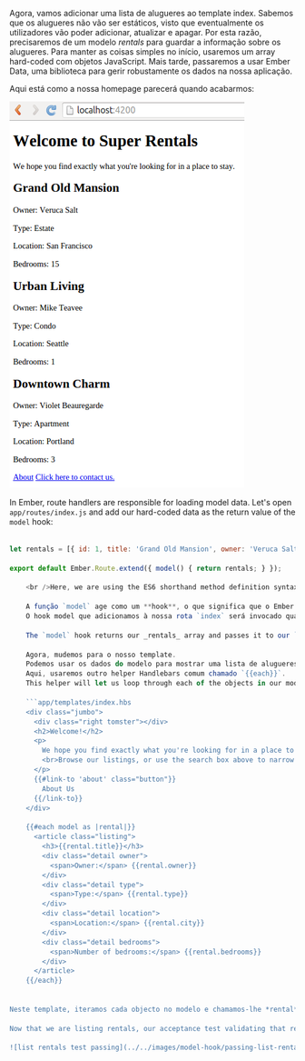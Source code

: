 Agora, vamos adicionar uma lista de alugueres ao template index. Sabemos que os alugueres não vão ser estáticos, visto que eventualmente os utilizadores vão poder adicionar, atualizar e apagar. Por esta razão, precisaremos de um modelo *rentals* para guardar a informação sobre os alugueres. Para manter as coisas simples no início, usaremos um array hard-coded com objetos JavaScript. Mais tarde, passaremos a usar Ember Data, uma biblioteca para gerir robustamente os dados na nossa aplicação.

Aqui está como a nossa homepage parecerá quando acabarmos:

![super rentals homepage with rentals list](../../images/models/super-rentals-index-with-list.png)

In Ember, route handlers are responsible for loading model data. Let's open `app/routes/index.js` and add our hard-coded data as the return value of the `model` hook:

```app/routes/index.js import Ember from 'ember';

let rentals = [{ id: 1, title: 'Grand Old Mansion', owner: 'Veruca Salt', city: 'San Francisco', type: 'Estate', bedrooms: 15, image: 'https://upload.wikimedia.org/wikipedia/commons/c/cb/Crane_estate_(5).jpg' }, { id: 2, title: 'Urban Living', owner: 'Mike TV', city: 'Seattle', type: 'Condo', bedrooms: 1, image: 'https://upload.wikimedia.org/wikipedia/commons/0/0e/Alfonso_13_Highrise_Tegucigalpa.jpg' }, { id: 3, title: 'Downtown Charm', owner: 'Violet Beauregarde', city: 'Portland', type: 'Apartment', bedrooms: 3, image: 'https://upload.wikimedia.org/wikipedia/commons/f/f7/Wheeldon_Apartment_Building_-_Portland_Oregon.jpg' }];

export default Ember.Route.extend({ model() { return rentals; } });

    <br />Here, we are using the ES6 shorthand method definition syntax: `model()` is the same as writing `model: function()`.
    
    A função `model` age como um **hook**, o que significa que o Ember o invocará por nós em diferentes fases da nossa aplicação.
    O hook model que adicionamos à nossa rota `index` será invocado quando o utilizador entrar na rota `index`.
    
    The `model` hook returns our _rentals_ array and passes it to our `index` template as the `model` property.
    
    Agora, mudemos para o nosso template.
    Podemos usar os dados do modelo para mostrar uma lista de alugueres.
    Aqui, usaremos outro helper Handlebars comum chamado `{{each}}`.
    This helper will let us loop through each of the objects in our model:
    
    ```app/templates/index.hbs
    <div class="jumbo">
      <div class="right tomster"></div>
      <h2>Welcome!</h2>
      <p>
        We hope you find exactly what you're looking for in a place to stay.
        <br>Browse our listings, or use the search box above to narrow your search.
      </p>
      {{#link-to 'about' class="button"}}
        About Us
      {{/link-to}}
    </div>
    
    {{#each model as |rental|}}
      <article class="listing">
        <h3>{{rental.title}}</h3>
        <div class="detail owner">
          <span>Owner:</span> {{rental.owner}}
        </div>
        <div class="detail type">
          <span>Type:</span> {{rental.type}}
        </div>
        <div class="detail location">
          <span>Location:</span> {{rental.city}}
        </div>
        <div class="detail bedrooms">
          <span>Number of bedrooms:</span> {{rental.bedrooms}}
        </div>
      </article>
    {{/each}}
    

Neste template, iteramos cada objecto no modelo e chamamos-lhe *rental*. Por cada <0>rental</0> criamos uma listagem com informações relacionadas com a propriedade.

Now that we are listing rentals, our acceptance test validating that rentals display should show passing:

![list rentals test passing](../../images/model-hook/passing-list-rentals-tests.png)